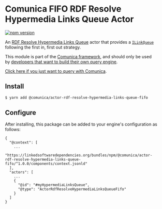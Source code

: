 # Comunica FIFO RDF Resolve Hypermedia Links Queue Actor

[![npm version](https://badge.fury.io/js/%40comunica%2Factor-rdf-resolve-hypermedia-links-queue-fifo.svg)](https://www.npmjs.com/package/@comunica/actor-rdf-resolve-hypermedia-links-queue-fifo)

An [RDF Resolve Hypermedia Links Queue](https://github.com/comunica/comunica/tree/master/packages/bus-rdf-resolve-hypermedia-links-queue) actor
that provides a [`ILinkQueue`](https://comunica.github.io/comunica/interfaces/bus_rdf_resolve_hypermedia_links_queue.ilinkqueue.html)
following the first in, first out strategy.

This module is part of the [Comunica framework](https://github.com/comunica/comunica),
and should only be used by [developers that want to build their own query engine](https://comunica.dev/docs/modify/).

[Click here if you just want to query with Comunica](https://comunica.dev/docs/query/).

## Install

```bash
$ yarn add @comunica/actor-rdf-resolve-hypermedia-links-queue-fifo
```

## Configure

After installing, this package can be added to your engine's configuration as follows:
```text
{
  "@context": [
    ...
    "https://linkedsoftwaredependencies.org/bundles/npm/@comunica/actor-rdf-resolve-hypermedia-links-queue-fifo/^1.0.0/components/context.jsonld"  
  ],
  "actors": [
    ...
    {
      "@id": "#myHypermediaLinksQueue",
      "@type": "ActorRdfResolveHypermediaLinksQueueFifo"
    }
  ]
}
```
